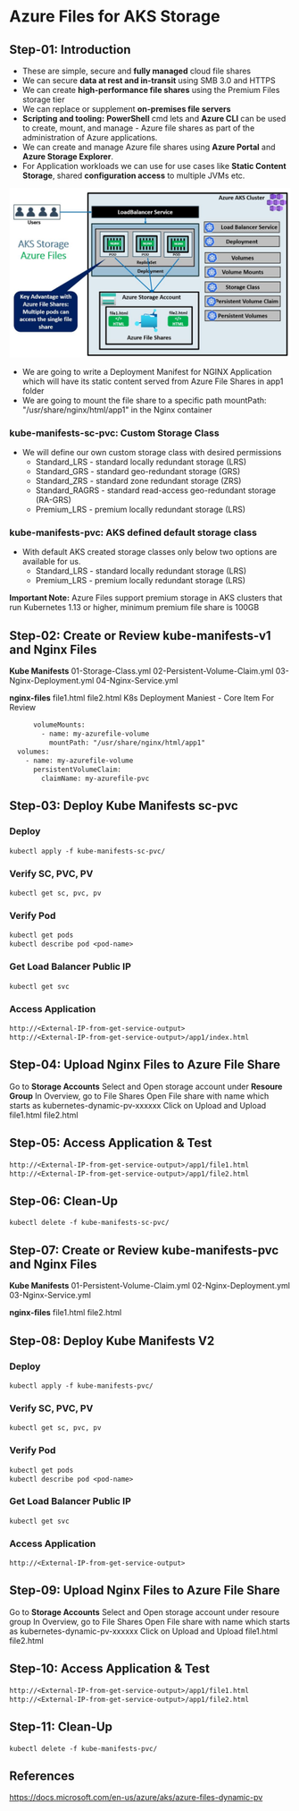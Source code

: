 # Azure Files for AKS Storage
## Step-01: Introduction
- These are simple, secure and **fully managed** cloud file shares
- We can secure **data at rest and in-transit** using SMB 3.0 and HTTPS
- We can create **high-performance file shares** using the Premium Files storage tier
- We can replace or supplement **on-premises file servers**
- **Scripting and tooling:** **PowerShell** cmd lets and **Azure CLI** can be used to create, mount, and manage - Azure file shares as part of the administration of Azure applications. 
- We can create and manage Azure file shares using **Azure Portal** and **Azure Storage Explorer**.
- For Application workloads we can use for use cases like **Static Content Storage**, shared **configuration access** to multiple JVMs etc.

[![Image](https://github.com/OmkarDaddikar/azure-aks-kubernetes/blob/master/Images/azure-aks-filestorage-for-application.jpg "Azure AKS Kubernetes")](https://github.com/OmkarDaddikar/azure-aks-kubernetes/blob/master/Images/azure-aks-filestorage-for-application.jpg)

- We are going to write a Deployment Manifest for NGINX Application which will have its static content served from Azure File Shares in app1 folder
- We are going to mount the file share to a specific path mountPath: "/usr/share/nginx/html/app1" in the Nginx container
### kube-manifests-sc-pvc: Custom Storage Class
- We will define our own custom storage class with desired permissions
    - Standard_LRS - standard locally redundant storage (LRS)
    - Standard_GRS - standard geo-redundant storage (GRS)
    - Standard_ZRS - standard zone redundant storage (ZRS)
    - Standard_RAGRS - standard read-access geo-redundant storage (RA-GRS)
    - Premium_LRS - premium locally redundant storage (LRS)

### kube-manifests-pvc: AKS defined default storage class
- With default AKS created storage classes only below two options are available for us.
    - Standard_LRS - standard locally redundant storage (LRS)
    - Premium_LRS - premium locally redundant storage (LRS)

**Important Note:** Azure Files support premium storage in AKS clusters that run Kubernetes 1.13 or higher, minimum premium file share is 100GB

## Step-02: Create or Review kube-manifests-v1 and Nginx Files
**Kube Manifests**
01-Storage-Class.yml
02-Persistent-Volume-Claim.yml
03-Nginx-Deployment.yml
04-Nginx-Service.yml

**nginx-files**
file1.html
file2.html
K8s Deployment Maniest - Core Item For Review

          volumeMounts:
            - name: my-azurefile-volume
              mountPath: "/usr/share/nginx/html/app1"
      volumes:
        - name: my-azurefile-volume
          persistentVolumeClaim:
            claimName: my-azurefile-pvc    
## Step-03: Deploy Kube Manifests sc-pvc
### Deploy
```
kubectl apply -f kube-manifests-sc-pvc/
```
### Verify SC, PVC, PV
```
kubectl get sc, pvc, pv
```
### Verify Pod
```
kubectl get pods
kubectl describe pod <pod-name>
```
### Get Load Balancer Public IP
```
kubectl get svc
```
### Access Application
```
http://<External-IP-from-get-service-output>
http://<External-IP-from-get-service-output>/app1/index.html
```
## Step-04: Upload Nginx Files to Azure File Share
Go to **Storage Accounts**
Select and Open storage account under **Resoure Group** <Resource-Group-Name>
In Overview, go to File Shares
Open File share with name which starts as kubernetes-dynamic-pv-xxxxxx
Click on Upload and Upload
file1.html
file2.html

## Step-05: Access Application & Test
```
http://<External-IP-from-get-service-output>/app1/file1.html
http://<External-IP-from-get-service-output>/app1/file2.html
```
## Step-06: Clean-Up
```
kubectl delete -f kube-manifests-sc-pvc/
```
## Step-07: Create or Review kube-manifests-pvc and Nginx Files
**Kube Manifests**
01-Persistent-Volume-Claim.yml
02-Nginx-Deployment.yml
03-Nginx-Service.yml

**nginx-files**
file1.html
file2.html

## Step-08: Deploy Kube Manifests V2
### Deploy
```
kubectl apply -f kube-manifests-pvc/
```
### Verify SC, PVC, PV
```
kubectl get sc, pvc, pv
```
### Verify Pod
```
kubectl get pods
kubectl describe pod <pod-name>
```
### Get Load Balancer Public IP
```
kubectl get svc
```
### Access Application
```
http://<External-IP-from-get-service-output>
```
## Step-09: Upload Nginx Files to Azure File Share
Go to **Storage Accounts**
Select and Open storage account under resoure group <Resource-Group-Name>
In Overview, go to File Shares
Open File share with name which starts as kubernetes-dynamic-pv-xxxxxx
Click on Upload and Upload
file1.html
file2.html

## Step-10: Access Application & Test
```
http://<External-IP-from-get-service-output>/app1/file1.html
http://<External-IP-from-get-service-output>/app1/file2.html
```
## Step-11: Clean-Up
```
kubectl delete -f kube-manifests-pvc/
```
## References
https://docs.microsoft.com/en-us/azure/aks/azure-files-dynamic-pv
